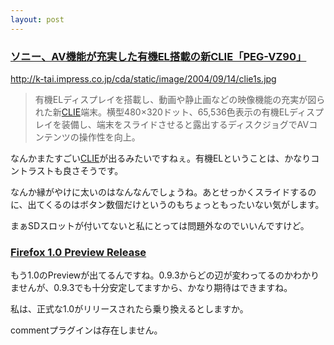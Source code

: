 ```yaml
---
layout: post
---
```

<h3><a href="http://k-tai.impress.co.jp/cda/article/news_toppage/20559.html">ソニー、AV機能が充実した有機EL搭載の新CLIE「PEG-VZ90」</a></h3>
<p><a href="http://k-tai.impress.co.jp/cda/static/image/2004/09/14/clie1s.jpg">http://k-tai.impress.co.jp/cda/static/image/2004/09/14/clie1s.jpg</a></p>
<blockquote><p>有機ELディスプレイを搭載し、動画や静止画などの映像機能の充実が図られた新<a href="http://www.sony.jp/CLIE/">CLIE</a>端末。横型480×320ドット、65,536色表示の有機ELディスプレイを装備し、端末をスライドさせると露出するディスクジョグでAVコンテンツの操作性を向上。</p>
</blockquote>
<p>なんかまたすごい<a href="http://www.sony.jp/CLIE/">CLIE</a>が出るみたいですねぇ。有機ELということは、かなりコントラストも良さそうです。</p>
<p>なんか縁がやけに太いのはなんなんでしょうね。あとせっかくスライドするのに、出てくるのはボタン数個だけというのもちょっともったいない気がします。</p>
<p>まぁSDスロットが付いてないと私にとっては問題外なのでいいんですけど。</p>
<h3><a href="http://www.mozilla.org/">Firefox 1.0 Preview Release</a></h3>
<p>もう1.0のPreviewが出てるんですね。0.9.3からどの辺が変わってるのかわかりませんが、0.9.3でも十分安定してますから、かなり期待はできますね。</p>
<p>私は、正式な1.0がリリースされたら乗り換えるとしますか。</p>
<p><span class="error">commentプラグインは存在しません。</span> </p>
